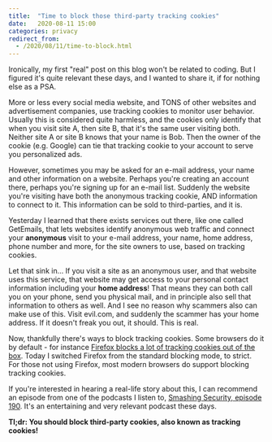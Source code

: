 ```yaml
---
title:  "Time to block those third-party tracking cookies"
date:   2020-08-11 15:00
categories: privacy
redirect_from:
  - /2020/08/11/time-to-block.html
---
```


Ironically, my first "real" post on this blog won't be related to coding. But I figured it's quite relevant these days, and I wanted to share it, if for nothing else as a PSA.

More or less every social media website, and TONS of other websites and advertisement companies, use tracking cookies to monitor user behavior. Usually this is considered quite harmless, and the cookies only identify that when you visit site A, then site B, that it's the same user visiting both. Neither site A or site B knows that your name is Bob. Then the owner of the cookie (e.g. Google) can tie that tracking cookie to your account to serve you personalized ads.

However, sometimes you may be asked for an e-mail address, your name and other information on a website. Perhaps you're creating an account there, perhaps you're signing up for an e-mail list. Suddenly the website you're visiting have both the anonymous tracking cookie, AND information to connect to it. This information can be sold to third-parties, and it is.

Yesterday I learned that there exists services out there, like one called GetEmails, that lets websites identify anonymous web traffic and connect your **anonymous** visit to your e-mail address, your name, home address, phone number and more, for the site owners to use, based on tracking cookies. 

Let that sink in... If you visit a site as an anonymous user, and that website uses this service, that website may get access to your personal contact information including your **home address**! That means they can both call you on your phone, send you physical mail, and in principle also sell that information to others as well. And I see no reason why scammers also can make use of this. Visit evil.com, and suddenly the scammer has your home address. If it doesn't freak you out, it should. This is real.

Now, thankfully there's ways to block tracking cookies. Some browsers do it by default - for instance [Firefox blocks a lot of tracking cookies out of the box](https://support.mozilla.org/en-US/kb/disable-third-party-cookies). Today I switched Firefox from the standard blocking mode, to strict. For those not using Firefox, most modern browsers do support blocking tracking cookies. 

If you're interested in hearing a real-life story about this, I can recommend an episode from one of the podcasts I listen to, [Smashing Security, episode 190](https://www.smashingsecurity.com/190). It's an entertaining and very relevant podcast these days.

**Tl;dr: You should block third-party cookies, also known as tracking cookies!**